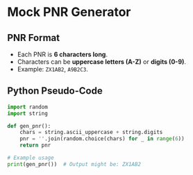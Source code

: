 # Mock PNR Generator

## PNR Format
- Each PNR is **6 characters long**.
- Characters can be **uppercase letters (A-Z)** or **digits (0-9)**.
- Example: `ZX1AB2`, `A9B2C3`.

## Python Pseudo-Code

```python
import random
import string

def gen_pnr():
    chars = string.ascii_uppercase + string.digits
    pnr = ''.join(random.choice(chars) for _ in range(6))
    return pnr

# Example usage
print(gen_pnr())  # Output might be: ZX1AB2
